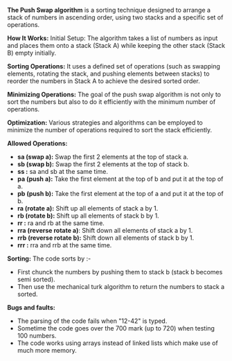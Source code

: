 
**The Push Swap algorithm** is a sorting technique designed to arrange a stack of numbers in ascending order, using two stacks and a specific set of operations.

**How It Works:**
Initial Setup: The algorithm takes a list of numbers as input and places them onto a stack (Stack A) while keeping the other stack (Stack B) empty initially.

**Sorting Operations:** 
It uses a defined set of operations (such as swapping elements, rotating the stack, and pushing elements between stacks) to reorder the numbers in Stack A to achieve the desired sorted order.

**Minimizing Operations:** 
The goal of the push swap algorithm is not only to sort the numbers but also to do it efficiently with the minimum number of operations.

**Optimization:** 
Various strategies and algorithms can be employed to minimize the number of operations required to sort the stack efficiently.

**Allowed Operations:**

 - **sa (swap a):** Swap the first 2 elements at the top of stack a.
 - **sb (swap b):** Swap the first 2 elements at the top of stack b.
 - **ss :** sa and sb at the same time.
 - **pa (push a):** Take the first element at the top of b and put it at the top of a.
 - **pb (push b):** Take the first element at the top of a and put it at the top of b.
 - **ra (rotate a):** Shift up all elements of stack a by 1.
 - **rb (rotate b):** Shift up all elements of stack b by 1.
 - **rr :** ra and rb at the same time.
 - **rra (reverse rotate a)**: Shift down all elements of stack a by 1.
 - **rrb (reverse rotate b):** Shift down all elements of stack b by 1.
 - **rrr :** rra and rrb at the same time.

**Sorting:**
The code sorts by :-

 - First chunck the numbers by pushing them to stack b (stack b becomes
    semi sorted). 
 - Then use the mechanical turk algorithm to return the numbers to stack a sorted.

**Bugs and faults:**

 - The parsing of the code fails when "12-42" is typed.
 - Sometime the code goes over the 700 mark (up to 720) when testing 100 numbers.
 - The code works using arrays instead of linked lists which make use of much more memory. 

